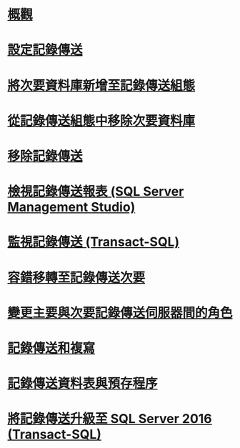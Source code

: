 # [概觀](about-log-shipping-sql-server.md)  
# [設定記錄傳送](configure-log-shipping-sql-server.md)  
# [將次要資料庫新增至記錄傳送組態](add-a-secondary-database-to-a-log-shipping-configuration-sql-server.md)  
# [從記錄傳送組態中移除次要資料庫](remove-a-secondary-database-from-a-log-shipping-configuration-sql-server.md)  
# [移除記錄傳送](remove-log-shipping-sql-server.md)  
# [檢視記錄傳送報表 (SQL Server Management Studio)](view-the-log-shipping-report-sql-server-management-studio.md)  
# [監視記錄傳送 (Transact-SQL)](monitor-log-shipping-transact-sql.md)  
# [容錯移轉至記錄傳送次要](fail-over-to-a-log-shipping-secondary-sql-server.md)  
# [變更主要與次要記錄傳送伺服器間的角色](change-roles-between-primary-and-secondary-log-shipping-servers-sql-server.md)  
# [記錄傳送和複寫](log-shipping-and-replication-sql-server.md)  
# [記錄傳送資料表與預存程序](log-shipping-tables-and-stored-procedures.md)  
# [將記錄傳送升級至 SQL Server 2016 (Transact-SQL)](upgrading-log-shipping-to-sql-server-2016-transact-sql.md)  
